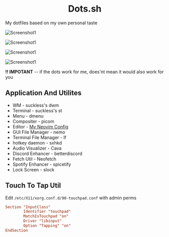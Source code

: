 <div align="center">

# Dots.sh

</div>

My dotfiles based on my own personal taste

![Screenshot1](https://raw.githubusercontent.com/dark-Jedi2108/dots.sh/main/.github/screenshots/n1.png)

![Screenshot1](https://raw.githubusercontent.com/dark-Jedi2108/dots.sh/main/.github/screenshots/n2.png)

![Screenshot1](https://raw.githubusercontent.com/dark-Jedi2108/dot.sh/main/.github/screenshots/n3.png)

![Screenshot1](https://raw.githubusercontent.com/dark-Jedi2108/dots.sh/main/.github/screenshots/n4.png)


**!! IMPOTANT** -- if the dots work for me, does'nt mean it would also work for you

## Application And Utilites
+ WM - suckless's dwm
+ Terminal - suckless's st
+ Menu - dmenu
+ Compositer - picom
+ Editor - [My Neovim Config](https://github.com/dark-Jedi2108/nvide)
+ GUI File Manager - nemo
+ Terminal File Manager - lf
+ hotkey daemon - sxhkd
+ Audio Visualizer - Cava
+ Discord Enhancer - betterdiscord
+ Fetch Util - Neofetch
+ Spotify Enhancer - spicetify
+ Lock Screen - slock

## Touch To Tap Util

Edit `/etc/X11/xorg.conf.d/90-touchpad.conf` with admin perms

```conf
Section "InputClass"
        Identifier "touchpad"
        MatchIsTouchpad "on"
        Driver "libinput"
        Option "Tapping" "on"
EndSection
```
